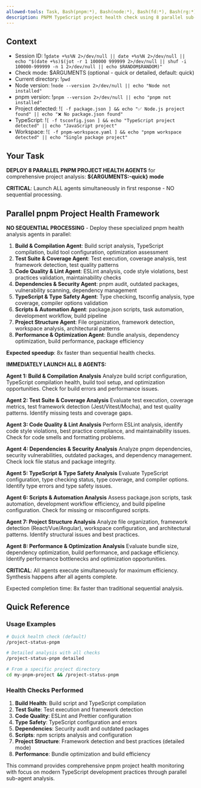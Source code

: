 ```yaml
---
allowed-tools: Task, Bash(pnpm:*), Bash(node:*), Bash(fd:*), Bash(rg:*), Bash(jq:*), Bash(gdate:*), Bash(echo:*), Bash(which:*), Bash(eza:*), Bash(bat:*)
description: PNPM TypeScript project health check using 8 parallel sub-agents for comprehensive analysis
---
```


## Context

- Session ID: !`gdate +%s%N 2>/dev/null || date +%s%N 2>/dev/null || echo "$(date +%s)$(jot -r 1 100000 999999 2>/dev/null || shuf -i 100000-999999 -n 1 2>/dev/null || echo $RANDOM$RANDOM)"`
- Check mode: $ARGUMENTS (optional - quick or detailed, default: quick)
- Current directory: !`pwd`
- Node version: !`node --version 2>/dev/null || echo "Node not installed"`
- pnpm version: !`pnpm --version 2>/dev/null || echo "pnpm not installed"`
- Project detected: !`[ -f package.json ] && echo "✅ Node.js project found" || echo "❌ No package.json found"`
- TypeScript: !`[ -f tsconfig.json ] && echo "TypeScript project detected" || echo "JavaScript project"`
- Workspace: !`[ -f pnpm-workspace.yaml ] && echo "pnpm workspace detected" || echo "Single package project"`

## Your Task

**DEPLOY 8 PARALLEL PNPM PROJECT HEALTH AGENTS** for comprehensive project analysis: **${ARGUMENTS:-quick} mode**

**CRITICAL**: Launch ALL agents simultaneously in first response - NO sequential processing.

## Parallel pnpm Project Health Framework

**NO SEQUENTIAL PROCESSING** - Deploy these specialized pnpm health analysis agents in parallel:

1. **Build & Compilation Agent**: Build script analysis, TypeScript compilation, build tool configuration, optimization assessment
2. **Test Suite & Coverage Agent**: Test execution, coverage analysis, test framework detection, test quality patterns
3. **Code Quality & Lint Agent**: ESLint analysis, code style violations, best practices validation, maintainability checks
4. **Dependencies & Security Agent**: pnpm audit, outdated packages, vulnerability scanning, dependency management
5. **TypeScript & Type Safety Agent**: Type checking, tsconfig analysis, type coverage, compiler options validation
6. **Scripts & Automation Agent**: package.json scripts, task automation, development workflow, build pipeline
7. **Project Structure Agent**: File organization, framework detection, workspace analysis, architectural patterns
8. **Performance & Optimization Agent**: Bundle analysis, dependency optimization, build performance, package efficiency

**Expected speedup**: 8x faster than sequential health checks.

**IMMEDIATELY LAUNCH ALL 8 AGENTS:**

**Agent 1: Build & Compilation Analysis**
Analyze build script configuration, TypeScript compilation health, build tool setup, and optimization opportunities. Check for build errors and performance issues.

**Agent 2: Test Suite & Coverage Analysis**
Evaluate test execution, coverage metrics, test framework detection (Jest/Vitest/Mocha), and test quality patterns. Identify missing tests and coverage gaps.

**Agent 3: Code Quality & Lint Analysis**
Perform ESLint analysis, identify code style violations, best practice compliance, and maintainability issues. Check for code smells and formatting problems.

**Agent 4: Dependencies & Security Analysis**
Analyze pnpm dependencies, security vulnerabilities, outdated packages, and dependency management. Check lock file status and package integrity.

**Agent 5: TypeScript & Type Safety Analysis**
Evaluate TypeScript configuration, type checking status, type coverage, and compiler options. Identify type errors and type safety issues.

**Agent 6: Scripts & Automation Analysis**
Assess package.json scripts, task automation, development workflow efficiency, and build pipeline configuration. Check for missing or misconfigured scripts.

**Agent 7: Project Structure Analysis**
Analyze file organization, framework detection (React/Vue/Angular), workspace configuration, and architectural patterns. Identify structural issues and best practices.

**Agent 8: Performance & Optimization Analysis**
Evaluate bundle size, dependency optimization, build performance, and package efficiency. Identify performance bottlenecks and optimization opportunities.

**CRITICAL**: All agents execute simultaneously for maximum efficiency. Synthesis happens after all agents complete.

Expected completion time: 8x faster than traditional sequential analysis.

## Quick Reference

### Usage Examples

```bash
# Quick health check (default)
/project-status-pnpm

# Detailed analysis with all checks
/project-status-pnpm detailed

# From a specific project directory
cd my-pnpm-project && /project-status-pnpm
```

### Health Checks Performed

1. **Build Health**: Build script and TypeScript compilation
2. **Test Suite**: Test execution and framework detection
3. **Code Quality**: ESLint and Prettier configuration
4. **Type Safety**: TypeScript configuration and errors
5. **Dependencies**: Security audit and outdated packages
6. **Scripts**: npm scripts analysis and configuration
7. **Project Structure**: Framework detection and best practices (detailed mode)
8. **Performance**: Bundle optimization and build efficiency

This command provides comprehensive pnpm project health monitoring with focus on modern TypeScript development practices through parallel sub-agent analysis.
